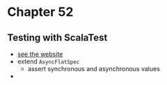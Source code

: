 # Chapter 52

## Testing with ScalaTest
- [see the website](https://www.scalatest.org)
- extend `AsyncFlatSpec`
  - assert synchronous and asynchronous values
- 
